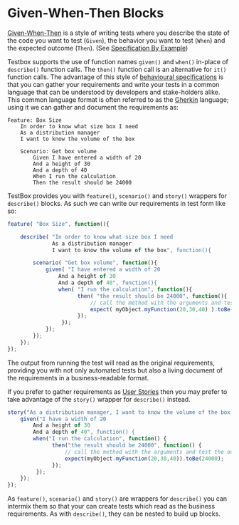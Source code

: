 # Given-When-Then Blocks

[Given-When-Then](http://martinfowler.com/bliki/GivenWhenThen.html) is a style of writing tests where you describe the state of the code you want to test \(`Given`\), the behavior you want to test \(`When`\) and the expected outcome \(`Then`\). \(See [Specification By Example](http://martinfowler.com/bliki/SpecificationByExample.html)\)

Testbox supports the use of function names `given()` and `when()` in-place of `describe()` function calls. The `then()` function call is an alternative for `it()` function calls. The advantage of this style of [behavioural specifications](https://en.wikipedia.org/wiki/Behavior-driven_development#Behavioural_specifications) is that you can gather your requirements and write your tests in a common language that can be understood by developers and stake-holders alike. This common language format is often referred to as the [Gherkin](https://github.com/cucumber/cucumber/wiki/Gherkin) language; using it we can gather and document the requirements as:

```text
Feature: Box Size
    In order to know what size box I need
    As a distribution manager
    I want to know the volume of the box

    Scenario: Get box volume
        Given I have entered a width of 20
        And a height of 30
        And a depth of 40
        When I run the calculation
        Then the result should be 24000
```

TestBox provides you with `feature()`, `scenario()` and `story()` wrappers for `describe()` blocks. As such we can write our requirements in test form like so:

```javascript
feature( "Box Size", function(){

    describe( "In order to know what size box I need
              As a distribution manager
              I want to know the volume of the box", function(){

        scenario( "Get box volume", function(){
            given( "I have entered a width of 20
                And a height of 30
                And a depth of 40", function(){
                when( "I run the calculation", function(){
                      then( "the result should be 24000", function(){
                          // call the method with the arguments and test the outcome
                          expect( myObject.myFunction(20,30,40) ).toBe( 24000 );
                      });
                 });
            });
        });
    });
});
```

The output from running the test will read as the original requirements, providing you with not only automated tests but also a living document of the requirements in a business-readable format.

If you prefer to gather requirements as [User Stories](https://en.wikipedia.org/wiki/User_story) then you may prefer to take advantage of the `story()` wrapper for `describe()` instead.

```javascript
story("As a distribution manager, I want to know the volume of the box I need", function() {
    given("I have a width of 20
        And a height of 30
        And a depth of 40", function() {
        when("I run the calculation", function() {
              then("the result should be 24000", function() {
                  // call the method with the arguments and test the outcome
                  expect(myObject.myFunction(20,30,40)).toBe(24000);
              });
         });
    });
});
```

As `feature()`, `scenario()` and `story()` are wrappers for `describe()` you can intermix them so that your can create tests which read as the business requirements. As with `describe()`, they can be nested to build up blocks.
